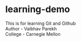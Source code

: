 # learning-demo
This is for learning Git and Github <br>
Author - Vaibhav Parekh <br>
College - Carnegie Mellon